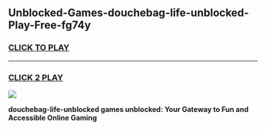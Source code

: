 
## Unblocked-Games-douchebag-life-unblocked-Play-Free-fg74y
<h3>
<a href="https://premium76.site?title=douchebag-life-unblocked&ref=09A">CLICK TO PLAY</a></h3>
<hr>

<h3>
<a href="https://premium76.site?title=douchebag-life-unblocked&ref=09A">CLICK 2 PLAY</a>
  
</h3>

<a href="https://premium76.site?title=douchebag-life-unblocked&ref=09A"><img src="https://clearcache.store/games.png"></a>


**douchebag-life-unblocked games unblocked: Your Gateway to Fun and Accessible Online Gaming**

